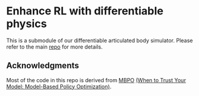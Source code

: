 # Enhance RL with differentiable physics

This is a submodule of our differentiable articulated body simulator. Please refer to the main [repo](https://github.com/YilingQiao/diffarticulated) for more details.

## Acknowledgments
Most of the code in this repo is derived from [MBPO](https://github.com/JannerM/mbpo) [(When to Trust Your Model: Model-Based Policy Optimization)](https://arxiv.org/abs/1906.08253).


